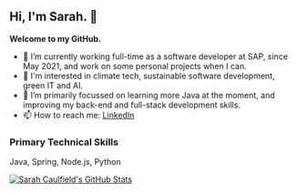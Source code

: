 <!--
✨ This README appears on your GitHub profile. ✨
Ideas:
- 👯 I’m looking to collaborate on ...
- 🤔 I’m looking for help with ...
- 💬 Ask me about ...
- ⚡ Fun fact: ...
- 😄 Pronouns: she/her
-->

## Hi, I'm Sarah. 👋

<b>Welcome to my GitHub.</b>

- 🔭 I’m currently working full-time as a software developer at SAP, since May 2021, and work on some personal projects when I can.
- 👀 I'm interested in climate tech, sustainable software development, green IT and AI.
- 🌱 I’m primarily focussed on learning more Java at the moment, and improving my back-end and full-stack development skills.
- 📫 How to reach me: [LinkedIn](https://www.linkedin.com/in/scaulfield7)

### Primary Technical Skills
Java, Spring, Node.js, Python

[![Sarah Caulfield's GitHub Stats](https://github-readme-stats.vercel.app/api?username=scaulfield7&theme=transparent&show_icons=true&title_color=ffffff&text_color=848D97&icon_color=848D97&include_all_commits=true&hide=issues&hide_rank=true)](https://github.com/anuraghazra/github-readme-stats)
